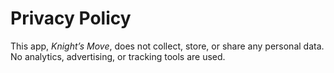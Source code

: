 # Privacy Policy

This app, *Knight’s Move*, does not collect, store, or share any personal data.  
No analytics, advertising, or tracking tools are used.
